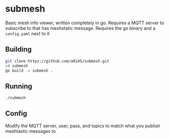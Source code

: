# submesh

Basic mesh info viewer, written completely in go. Requires a MQTT server to subscribe to that has meshstatic message.
Requires the go binary and a `config.yaml` next to it

## Building

```sh
git clone https://github.com/a0145/submesh.git
cd submesh
go build -o submesh .
```

## Running

```sh
./submesh
```

## Config

Modify the MQTT server, user, pass, and topics to match what you publish meshtastic messages to
